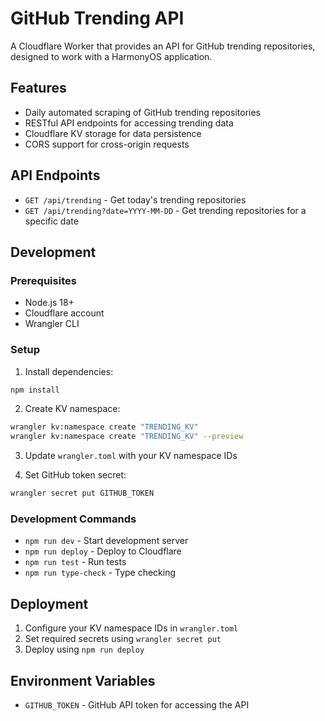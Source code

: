 # GitHub Trending API

A Cloudflare Worker that provides an API for GitHub trending repositories, designed to work with a HarmonyOS application.

## Features

- Daily automated scraping of GitHub trending repositories
- RESTful API endpoints for accessing trending data
- Cloudflare KV storage for data persistence
- CORS support for cross-origin requests

## API Endpoints

- `GET /api/trending` - Get today's trending repositories
- `GET /api/trending?date=YYYY-MM-DD` - Get trending repositories for a specific date

## Development

### Prerequisites

- Node.js 18+
- Cloudflare account
- Wrangler CLI

### Setup

1. Install dependencies:
```bash
npm install
```

2. Create KV namespace:
```bash
wrangler kv:namespace create "TRENDING_KV"
wrangler kv:namespace create "TRENDING_KV" --preview
```

3. Update `wrangler.toml` with your KV namespace IDs

4. Set GitHub token secret:
```bash
wrangler secret put GITHUB_TOKEN
```

### Development Commands

- `npm run dev` - Start development server
- `npm run deploy` - Deploy to Cloudflare
- `npm run test` - Run tests
- `npm run type-check` - Type checking

## Deployment

1. Configure your KV namespace IDs in `wrangler.toml`
2. Set required secrets using `wrangler secret put`
3. Deploy using `npm run deploy`

## Environment Variables

- `GITHUB_TOKEN` - GitHub API token for accessing the API